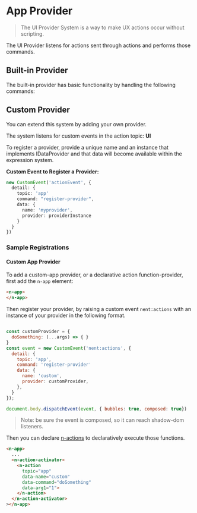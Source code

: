 # App Provider

> The UI Provider System is a way to make UX actions occur without scripting.

The UI Provider listens for actions sent through actions and performs those commands.

## Built-in Provider

The built-in provider has basic functionality by handling the following commands:

## Custom Provider

You can extend this system by adding your own provider.

The system listens for custom events in the action topic: **UI**

To register a provider, provide a unique name and an instance that implements IDataProvider and that data will become available within the expression system.

**Custom Event to Register a Provider:**

```typescript
new CustomEvent('actionEvent', {
  detail: {
    topic: 'app'
    command: "register-provider",
    data: {
      name: 'myprovider',
      provider: providerInstance
    }
  }
})
```


### Sample Registrations


#### Custom App Provider

To add a custom-app provider, or a declarative action function-provider, first add the `n-app` element:

```html
<n-app>  
</n-app>
```

Then register your provider, by raising a custom event `nent:actions` with an instance of your provider in the following format.
 
```javascript

const customProvider = {
  doSomething: (...args) => { }
}
const event = new CustomEvent('nent:actions', {
  detail: {
    topic: 'app',
    command: 'register-provider'
    data: {
      name: 'custom',
      provider: customProvider,
    },
  }
});

document.body.dispatchEvent(event, { bubbles: true, composed: true})

```

> Note: be sure the event is composed, so it can reach shadow-dom listeners.


Then you can declare [n-actions](/actions) to declaratively execute those functions.

```html
<n-app>
  ...
  <n-action-activator>
    <n-action 
      topic="app" 
      data-name="custom" 
      data-command="doSomething" 
      data-arg1="1">
    </n-action>
  </n-action-activator>
></n-app>
```
